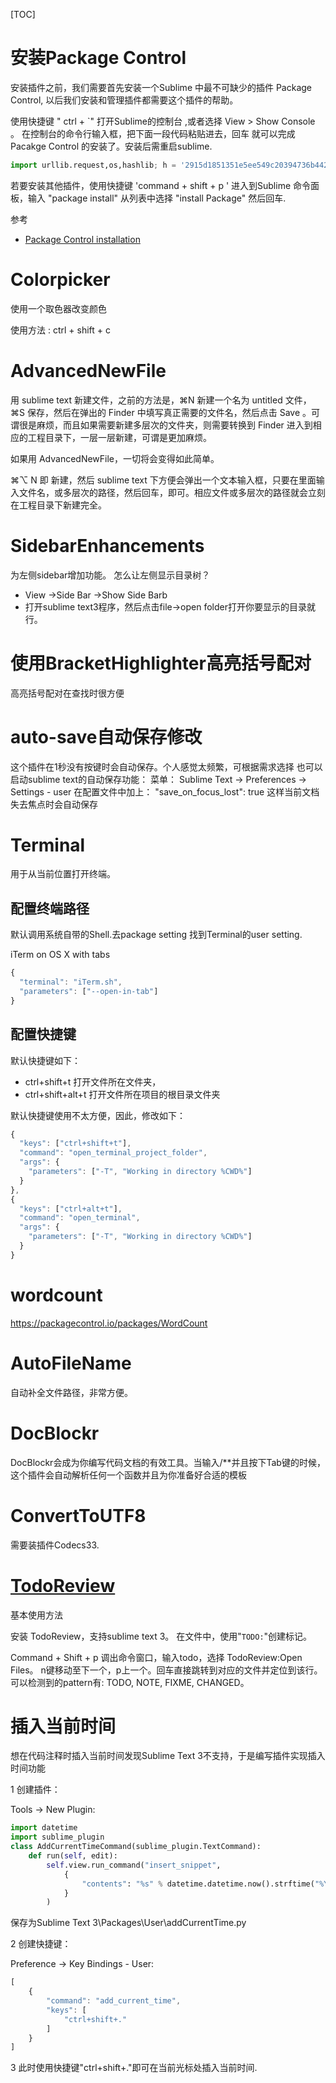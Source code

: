 [TOC]

# 安装Package Control
安装插件之前，我们需要首先安装一个Sublime 中最不可缺少的插件 Package Control, 以后我们安装和管理插件都需要这个插件的帮助。

使用快捷键 " ctrl + `" 打开Sublime的控制台 ,或者选择 View > Show Console 。
在控制台的命令行输入框，把下面一段代码粘贴进去，回车 就可以完成Pacakge Control 的安装了。安装后需重启sublime.

```python
import urllib.request,os,hashlib; h = '2915d1851351e5ee549c20394736b442' + '8bc59f460fa1548d1514676163dafc88'; pf = 'Package Control.sublime-package'; ipp = sublime.installed_packages_path(); urllib.request.install_opener( urllib.request.build_opener( urllib.request.ProxyHandler()) ); by = urllib.request.urlopen( 'http://packagecontrol.io/' + pf.replace(' ', '%20')).read(); dh = hashlib.sha256(by).hexdigest(); print('Error validating download (got %s instead of %s), please try manual install' % (dh, h)) if dh != h else open(os.path.join( ipp, pf), 'wb' ).write(by)
```

若要安装其他插件，使用快捷键 'command + shift + p ' 进入到Sublime 命令面板，输入 "package install" 从列表中选择 "install Package" 然后回车.

参考

- [Package Control installation](https://packagecontrol.io/installation#st3)


# Colorpicker
使用一个取色器改变颜色

使用方法 : ctrl + shift + c

# AdvancedNewFile
用 sublime text 新建文件，之前的方法是，⌘N 新建一个名为 untitled 文件，⌘S 保存，然后在弹出的 Finder 中填写真正需要的文件名，然后点击 Save 。可谓很是麻烦，而且如果需要新建多层次的文件夹，则需要转换到 Finder 进入到相应的工程目录下，一层一层新建，可谓是更加麻烦。

如果用 AdvancedNewFile，一切将会变得如此简单。

⌘⌥ N 即 新建，然后 sublime text 下方便会弹出一个文本输入框，只要在里面输入文件名，或多层次的路径，然后回车，即可。相应文件或多层次的路径就会立刻在工程目录下新建完全。

# SidebarEnhancements
为左侧sidebar增加功能。
怎么让左侧显示目录树？

* View ->Side Bar ->Show Side Barb
* 打开sublime text3程序，然后点击file->open folder打开你要显示的目录就行。

# 使用BracketHighlighter高亮括号配对
高亮括号配对在查找时很方便

# auto-save自动保存修改
这个插件在1秒没有按键时会自动保存。个人感觉太频繁，可根据需求选择
也可以启动sublime text的自动保存功能：
菜单： Sublime Text -> Preferences -> Settings - user
在配置文件中加上： "save_on_focus_lost": true 这样当前文档失去焦点时会自动保存

# Terminal
用于从当前位置打开终端。
## 配置终端路径
默认调用系统自带的Shell.去package setting 找到Terminal的user setting.

iTerm on OS X with tabs

```js
{
  "terminal": "iTerm.sh",
  "parameters": ["--open-in-tab"]
}
```

## 配置快捷键
默认快捷键如下：
- ctrl+shift+t 打开文件所在文件夹，
- ctrl+shift+alt+t 打开文件所在项目的根目录文件夹

默认快捷键使用不太方便，因此，修改如下：

```js
{
  "keys": ["ctrl+shift+t"],
  "command": "open_terminal_project_folder",
  "args": {
    "parameters": ["-T", "Working in directory %CWD%"]
  }
},
{
  "keys": ["ctrl+alt+t"],
  "command": "open_terminal",
  "args": {
    "parameters": ["-T", "Working in directory %CWD%"]
  }
}
```

# wordcount
https://packagecontrol.io/packages/WordCount

# AutoFileName
自动补全文件路径，非常方便。

# DocBlockr
DocBlockr会成为你编写代码文档的有效工具。当输入/**并且按下Tab键的时候，这个插件会自动解析任何一个函数并且为你准备好合适的模板

# ConvertToUTF8
需要装插件Codecs33.

# [TodoReview](https://github.com/jonathandelgado/SublimeTodoReview)
基本使用方法

安装 TodoReview，支持sublime text 3。
在文件中，使用"`TODO:`"创建标记。

Command + Shift + p 调出命令窗口，输入todo，选择 TodoReview:Open Files。
n键移动至下一个，p上一个。回车直接跳转到对应的文件并定位到该行。
可以检测到的pattern有: TODO, NOTE, FIXME, CHANGED。

# 插入当前时间
想在代码注释时插入当前时间发现Sublime Text 3不支持，于是编写插件实现插入时间功能

1 创建插件：

Tools → New Plugin:

```python
import datetime
import sublime_plugin
class AddCurrentTimeCommand(sublime_plugin.TextCommand):
    def run(self, edit):
        self.view.run_command("insert_snippet",
            {
                "contents": "%s" % datetime.datetime.now().strftime("%Y-%m-%d %H:%M:%S")
            }
        )
```
保存为Sublime Text 3\Packages\User\addCurrentTime.py

2 创建快捷键：

Preference → Key Bindings - User:

```javascript
[
    {
        "command": "add_current_time",
        "keys": [
            "ctrl+shift+."
        ]
    }
]
```
3 此时使用快捷键"ctrl+shift+."即可在当前光标处插入当前时间.
